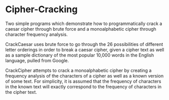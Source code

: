# Cipher-Cracking

Two simple programs which demonstrate how to programmatically crack a caesar cipher through brute force and a monoalphabetic cipher through character frequency analysis.

CrackCaesar uses brute force to go through the 26 possibilities of different letter orderings in order to break a caesar cipher, given a cipher text as well as a sample dictionary of the most popular 10,000 words in the English language, pulled from Google.

CrackCipher attempts to crack a monoalphabetic cipher by creating a frequency analysis of the characters of a cipher as well as a known version of some text. For simplicity, it is assumed that the frequency of characters in the known text will exactly correspond to the frequency of characters in the cipher text. 
